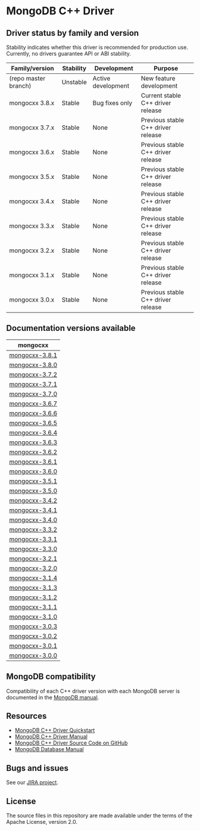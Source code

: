 # MongoDB C++ Driver

## Driver status by family and version

Stability indicates whether this driver is recommended for production use.
Currently, no drivers guarantee API or ABI stability.

| Family/version       | Stability | Development        | Purpose                            |
| -------------------- | --------- | ------------------ | ---------------------------------- |
| (repo master branch) | Unstable  | Active development | New feature development            |
| mongocxx 3.8.x       | Stable    | Bug fixes only     | Current stable C++ driver release  |
| mongocxx 3.7.x       | Stable    | None               | Previous stable C++ driver release |
| mongocxx 3.6.x       | Stable    | None               | Previous stable C++ driver release |
| mongocxx 3.5.x       | Stable    | None               | Previous stable C++ driver release |
| mongocxx 3.4.x       | Stable    | None               | Previous stable C++ driver release |
| mongocxx 3.3.x       | Stable    | None               | Previous stable C++ driver release |
| mongocxx 3.2.x       | Stable    | None               | Previous stable C++ driver release |
| mongocxx 3.1.x       | Stable    | None               | Previous stable C++ driver release |
| mongocxx 3.0.x       | Stable    | None               | Previous stable C++ driver release |

## Documentation versions available

| mongocxx                             |
| ------------------------------------ |
| [mongocxx-3.8.1](../mongocxx-3.8.1)  |
| [mongocxx-3.8.0](../mongocxx-3.8.0)  |
| [mongocxx-3.7.2](../mongocxx-3.7.2)  |
| [mongocxx-3.7.1](../mongocxx-3.7.1)  |
| [mongocxx-3.7.0](../mongocxx-3.7.0)  |
| [mongocxx-3.6.7](../mongocxx-3.6.7)  |
| [mongocxx-3.6.6](../mongocxx-3.6.6)  |
| [mongocxx-3.6.5](../mongocxx-3.6.5)  |
| [mongocxx-3.6.4](../mongocxx-3.6.4)  |
| [mongocxx-3.6.3](../mongocxx-3.6.3)  |
| [mongocxx-3.6.2](../mongocxx-3.6.2)  |
| [mongocxx-3.6.1](../mongocxx-3.6.1)  |
| [mongocxx-3.6.0](../mongocxx-3.6.0)  |
| [mongocxx-3.5.1](../mongocxx-3.5.1)  |
| [mongocxx-3.5.0](../mongocxx-3.5.0)  |
| [mongocxx-3.4.2](../mongocxx-3.4.2)  |
| [mongocxx-3.4.1](../mongocxx-3.4.1)  |
| [mongocxx-3.4.0](../mongocxx-3.4.0)  |
| [mongocxx-3.3.2](../mongocxx-3.3.2)  |
| [mongocxx-3.3.1](../mongocxx-3.3.1)  |
| [mongocxx-3.3.0](../mongocxx-3.3.0)  |
| [mongocxx-3.2.1](../mongocxx-3.2.1)  |
| [mongocxx-3.2.0](../mongocxx-3.2.0)  |
| [mongocxx-3.1.4](../mongocxx-3.1.4/) |
| [mongocxx-3.1.3](../mongocxx-3.1.3/) |
| [mongocxx-3.1.2](../mongocxx-3.1.2/) |
| [mongocxx-3.1.1](../mongocxx-3.1.1/) |
| [mongocxx-3.1.0](../mongocxx-3.1.0/) |
| [mongocxx-3.0.3](../mongocxx-3.0.3/) |
| [mongocxx-3.0.2](../mongocxx-3.0.2/) |
| [mongocxx-3.0.1](../mongocxx-3.0.1/) |
| [mongocxx-3.0.0](../mongocxx-3.0.0/) |

## MongoDB compatibility

Compatibility of each C++ driver version with each MongoDB server is documented in the [MongoDB manual](https://www.mongodb.com/docs/drivers/cxx#mongodb-compatibility).

## Resources

* [MongoDB C++ Driver Quickstart](https://mongocxx.org/mongocxx-v3/tutorial/)
* [MongoDB C++ Driver Manual](https://mongocxx.org/)
* [MongoDB C++ Driver Source Code on GitHub](https://github.com/mongodb/mongo-cxx-driver)
* [MongoDB Database Manual](https://www.mongodb.com/docs/manual/)

## Bugs and issues

See our [JIRA project](https://jira.mongodb.com/browse/CXX).

## License

The source files in this repository are made available under the terms of
the Apache License, version 2.0.
